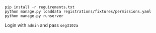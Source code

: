 ```
pip install -r requirements.txt
python manage.py loaddata registrations/fixtures/permissions.yaml
python manage.py runserver
```
Login with `admin` and pass `seg3102a`
